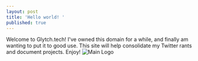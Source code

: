 ```yaml
---
layout: post
title: 'Hello world! '
published: true
---
```

Welcome to Glytch.tech! I've owned this domain for a while, and finally am wanting to put it to good use. This site will help consolidate my Twitter rants and document projects. Enjoy! ![Main Logo]({{site.baseurl}}images/logo.png)
